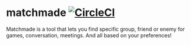 # matchmade [![CircleCI](https://circleci.com/gh/OatmealLick/matchmade.svg?style=shield&circle-token=826cee8772a4876fe492847fb24c4d8db36a72fc)](https://circleci.com/gh/OatmealLick/matchmade)
Matchmade is a tool that lets you find specific group, friend or enemy for games, conversation, meetings. And all based on your preferences!
